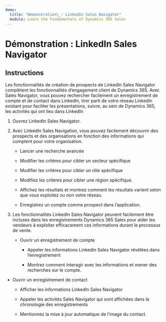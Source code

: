 ```yaml
---
demo:
  title: "Démonstration\_: LinkedIn Sales Navigator"
  module: Learn the Fundamentals of Dynamics 365 Sales
---
```


# Démonstration : LinkedIn Sales Navigator

## Instructions

Les fonctionnalités de création de prospects de LinkedIn Sales Navigator complètent les fonctionnalités d’engagement client de Dynamics 365. Avec Sales Navigator, vous pouvez rechercher facilement un enregistrement de compte et de contact dans LinkedIn, tirer parti de votre réseau LinkedIn existant pour faciliter les présentations, suivre, au sein de Dynamics 365, les activités qui ont lieu dans LinkedIn 

1. Ouvrez LinkedIn Sales Navigator. 

2. Avec LinkedIn Sales Navigation, vous pouvez facilement découvrir des prospects et des organisations en fonction des informations qui comptent pour votre organisation. 

    - Lancer une recherche avancée

    - Modifier les critères pour cibler un secteur spécifique

    - Modifier les critères pour cibler un rôle spécifique

    - Modifiez les critères pour cibler une région spécifique. 

    - Affichez les résultats et montrez comment les résultats varient selon que vous exploitez ou non votre réseau. 

    - Enregistrez un compte comme prospect dans l’application. 

3. Les fonctionnalités LinkedIn Sales Navigator peuvent facilement être incluses dans les enregistrements Dynamics 365 Sales pour aider les vendeurs à exploiter efficacement ces informations durant le processus de vente. 

    - Ouvrir un enregistrement de compte

        - Appeler les informations LinkedIn Sales Navigator révélées dans l’enregistrement

        - Montrez comment interagir avec les informations et mener des recherches sur le compte. 

- Ouvrir un enregistrement de contact

    - Afficher les informations LinkedIn Sales Navigator

    - Appeler les activités Sales Navigator qui sont affichées dans la chronologie des enregistrements

    - Mentionnez la mise à jour automatique de l’image du contact. 
